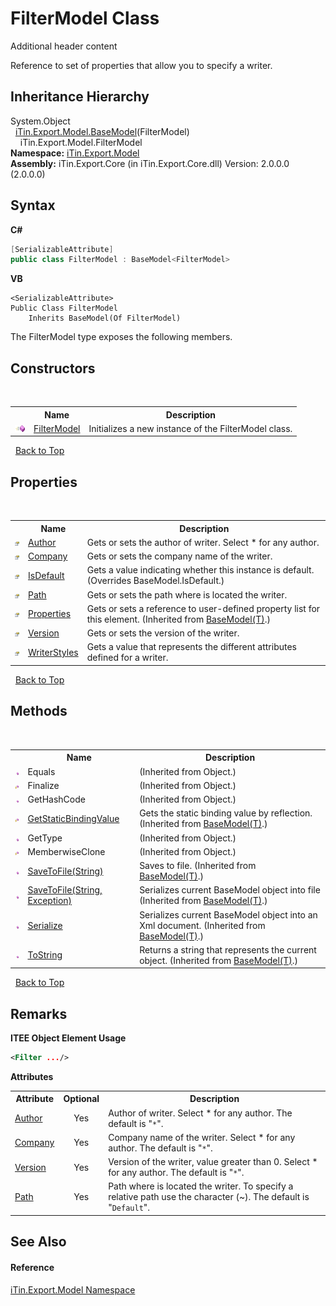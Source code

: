 # FilterModel Class
Additional header content 

Reference to set of properties that allow you to specify a writer.


## Inheritance Hierarchy
System.Object<br />&nbsp;&nbsp;<a href="T_iTin_Export_Model_BaseModel_1">iTin.Export.Model.BaseModel</a>(FilterModel)<br />&nbsp;&nbsp;&nbsp;&nbsp;iTin.Export.Model.FilterModel<br />
**Namespace:**&nbsp;<a href="N_iTin_Export_Model">iTin.Export.Model</a><br />**Assembly:**&nbsp;iTin.Export.Core (in iTin.Export.Core.dll) Version: 2.0.0.0 (2.0.0.0)

## Syntax

**C#**<br />
``` C#
[SerializableAttribute]
public class FilterModel : BaseModel<FilterModel>
```

**VB**<br />
``` VB
<SerializableAttribute>
Public Class FilterModel
	Inherits BaseModel(Of FilterModel)
```

The FilterModel type exposes the following members.


## Constructors
&nbsp;<table><tr><th></th><th>Name</th><th>Description</th></tr><tr><td>![Public method](media/pubmethod.gif "Public method")</td><td><a href="M_iTin_Export_Model_FilterModel__ctor">FilterModel</a></td><td>
Initializes a new instance of the FilterModel class.</td></tr></table>&nbsp;
<a href="#filtermodel-class">Back to Top</a>

## Properties
&nbsp;<table><tr><th></th><th>Name</th><th>Description</th></tr><tr><td>![Public property](media/pubproperty.gif "Public property")</td><td><a href="P_iTin_Export_Model_FilterModel_Author">Author</a></td><td>
Gets or sets the author of writer. Select * for any author.</td></tr><tr><td>![Public property](media/pubproperty.gif "Public property")</td><td><a href="P_iTin_Export_Model_FilterModel_Company">Company</a></td><td>
Gets or sets the company name of the writer.</td></tr><tr><td>![Public property](media/pubproperty.gif "Public property")</td><td><a href="P_iTin_Export_Model_FilterModel_IsDefault">IsDefault</a></td><td>
Gets a value indicating whether this instance is default.
 (Overrides BaseModel.IsDefault.)</td></tr><tr><td>![Public property](media/pubproperty.gif "Public property")</td><td><a href="P_iTin_Export_Model_FilterModel_Path">Path</a></td><td>
Gets or sets the path where is located the writer.</td></tr><tr><td>![Public property](media/pubproperty.gif "Public property")</td><td><a href="P_iTin_Export_Model_BaseModel_1_Properties">Properties</a></td><td>
Gets or sets a reference to user-defined property list for this element.
 (Inherited from <a href="T_iTin_Export_Model_BaseModel_1">BaseModel(T)</a>.)</td></tr><tr><td>![Public property](media/pubproperty.gif "Public property")</td><td><a href="P_iTin_Export_Model_FilterModel_Version">Version</a></td><td>
Gets or sets the version of the writer.</td></tr><tr><td>![Public property](media/pubproperty.gif "Public property")</td><td><a href="P_iTin_Export_Model_FilterModel_WriterStyles">WriterStyles</a></td><td>
Gets a value that represents the different attributes defined for a writer.</td></tr></table>&nbsp;
<a href="#filtermodel-class">Back to Top</a>

## Methods
&nbsp;<table><tr><th></th><th>Name</th><th>Description</th></tr><tr><td>![Public method](media/pubmethod.gif "Public method")</td><td>Equals</td><td> (Inherited from Object.)</td></tr><tr><td>![Protected method](media/protmethod.gif "Protected method")</td><td>Finalize</td><td> (Inherited from Object.)</td></tr><tr><td>![Public method](media/pubmethod.gif "Public method")</td><td>GetHashCode</td><td> (Inherited from Object.)</td></tr><tr><td>![Protected method](media/protmethod.gif "Protected method")</td><td><a href="M_iTin_Export_Model_BaseModel_1_GetStaticBindingValue">GetStaticBindingValue</a></td><td>
Gets the static binding value by reflection.
 (Inherited from <a href="T_iTin_Export_Model_BaseModel_1">BaseModel(T)</a>.)</td></tr><tr><td>![Public method](media/pubmethod.gif "Public method")</td><td>GetType</td><td> (Inherited from Object.)</td></tr><tr><td>![Protected method](media/protmethod.gif "Protected method")</td><td>MemberwiseClone</td><td> (Inherited from Object.)</td></tr><tr><td>![Public method](media/pubmethod.gif "Public method")</td><td><a href="M_iTin_Export_Model_BaseModel_1_SaveToFile">SaveToFile(String)</a></td><td>
Saves to file.
 (Inherited from <a href="T_iTin_Export_Model_BaseModel_1">BaseModel(T)</a>.)</td></tr><tr><td>![Public method](media/pubmethod.gif "Public method")</td><td><a href="M_iTin_Export_Model_BaseModel_1_SaveToFile_1">SaveToFile(String, Exception)</a></td><td>
Serializes current BaseModel object into file
 (Inherited from <a href="T_iTin_Export_Model_BaseModel_1">BaseModel(T)</a>.)</td></tr><tr><td>![Public method](media/pubmethod.gif "Public method")</td><td><a href="M_iTin_Export_Model_BaseModel_1_Serialize">Serialize</a></td><td>
Serializes current BaseModel object into an Xml document.
 (Inherited from <a href="T_iTin_Export_Model_BaseModel_1">BaseModel(T)</a>.)</td></tr><tr><td>![Public method](media/pubmethod.gif "Public method")</td><td><a href="M_iTin_Export_Model_BaseModel_1_ToString">ToString</a></td><td>
Returns a string that represents the current object.
 (Inherited from <a href="T_iTin_Export_Model_BaseModel_1">BaseModel(T)</a>.)</td></tr></table>&nbsp;
<a href="#filtermodel-class">Back to Top</a>

## Remarks


**ITEE Object Element Usage**<br />
``` XML
<Filter .../>
```


<strong>Attributes</strong><table><tr><th>Attribute</th><th>Optional</th><th>Description</th></tr><tr><td><a href="P_iTin_Export_Model_FilterModel_Author">Author</a></td><td align="center">Yes</td><td>Author of writer. Select * for any author. The default is "`*`".</td></tr><tr><td><a href="P_iTin_Export_Model_FilterModel_Company">Company</a></td><td align="center">Yes</td><td>Company name of the writer. Select * for any author. The default is "`*`".</td></tr><tr><td><a href="P_iTin_Export_Model_FilterModel_Version">Version</a></td><td align="center">Yes</td><td>Version of the writer, value greater than 0. Select * for any author. The default is "`*`".</td></tr><tr><td><a href="P_iTin_Export_Model_FilterModel_Path">Path</a></td><td align="center">Yes</td><td>Path where is located the writer. To specify a relative path use the character (~). The default is "`Default`".</td></tr></table>

## See Also


#### Reference
<a href="N_iTin_Export_Model">iTin.Export.Model Namespace</a><br />